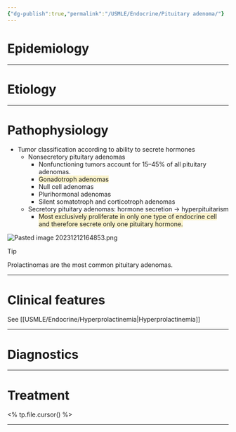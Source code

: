 ```yaml
---
{"dg-publish":true,"permalink":"/USMLE/Endocrine/Pituitary adenoma/"}
---
```


# Epidemiology


---
# Etiology


---
# Pathophysiology
- Tumor classification according to ability to secrete hormones
	- Nonsecretory pituitary adenomas
		- Nonfunctioning tumors account for 15–45% of all pituitary adenomas.
		- <span style="background:rgba(240, 200, 0, 0.2)">Gonadotroph adenomas </span>
		- Null cell adenomas 
		- Plurihormonal adenomas
		- Silent somatotroph and corticotroph adenomas 
	- Secretory pituitary adenomas: hormone secretion → hyperpituitarism
		- <span style="background:rgba(240, 200, 0, 0.2)">Most exclusively proliferate in only one type of endocrine cell and therefore secrete only one pituitary hormone.</span>

![Pasted image 20231212164853.png](/img/user/appendix/Pasted%20image%2020231212164853.png)
>[!tip] 
>Prolactinomas are the most common pituitary adenomas.

---
# Clinical features
See [[USMLE/Endocrine/Hyperprolactinemia\|Hyperprolactinemia]]

---
# Diagnostics


---
# Treatment
<% tp.file.cursor() %>

---
